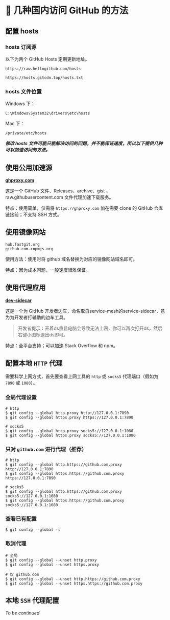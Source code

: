 # 🚝 几种国内访问 GitHub 的方法

## 配置 hosts

### hosts 订阅源
以下为两个 GitHub Hosts 定期更新地址。

```
https://raw.hellogithub.com/hosts

https://hosts.gitcdn.top/hosts.txt
```

### hosts 文件位置

Windows 下：

```
C:\Windows\System32\drivers\etc\hosts
```

Mac 下：

```
/private/etc/hosts
```

***修改 hosts 文件可能只能解决访问的问题，并不能保证速度，所以以下提供几种可以加速访问的方法。***

## 使用公用加速源

**[ghproxy.com](https://ghproxy.com/)**

这是一个 GitHub 文件、Releases、archive、gist 、raw.githubusercontent.com 文件代理加速下载服务。

特点：使用简单，仅需将 `https://ghproxy.com` 加在需要 clone 的 GitHub 仓库链接前；不支持 SSH 方式。

## 使用镜像网站

```
hub.fastgit.org
github.com.cnpmjs.org
```

使用方法：使用时将 github 域名替换为对应的镜像网站域名即可。

特点：因为成本问题，一般速度很难保证。

## 使用代理应用

**[dev-sidecar](https://github.com/docmirror/dev-sidecar)**

这是一个为 GitHub 开发者边车，命名取自service-mesh的service-sidecar，意为为开发者打辅助的边车工具。

> 开发者提示：开着ds重启电脑会导致无法上网，你可以再次打开ds，然后右键小图标退出ds即可。

特点：全平台支持；可以加速 Stack Overflow 和 npm。

## 配置本地 `HTTP` 代理

需要科学上网方式，首先要查看上网工具的 `http` 或 `socks5` 代理端口（假如为 `7890` 或 `1080`）。

### 全局代理设置

```shell
# http
$ git config --global http.proxy http://127.0.0.1:7890
$ git config --global https.proxy https://127.0.0.1:7890

# socks5
$ git config --global http.proxy socks5://127.0.0.1:1080
$ git config --global https.proxy socks5://127.0.0.1:1080
```

### 只对 `github.com` 进行代理（推荐）

```shell
# http
$ git config --global http.https://github.com.proxy http://127.0.0.1:7890
$ git config --global https.https://github.com.proxy https://127.0.0.1:7890

# socks5
$ git config --global http.https://github.com.proxy socks5://127.0.0.1:1080
$ git config --global https.https://github.com.proxy socks5://127.0.0.1:1080
```

### 查看已有配置

```shell
$ git config --global -l
```

### 取消代理

```shell
# 全局
$ git config --global --unset http.proxy
$ git config --global --unset https.proxy

# 仅 github.com
$ git config --global --unset http.https://github.com.proxy
$ git config --global --unset https.https://github.com.proxy
```

## 本地 `SSH` 代理配置

*To be continued*
